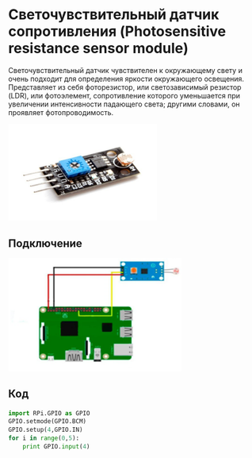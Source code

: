 # Светочувствительный датчик сопротивления (Photosensitive resistance sensor module)

Светочувствительный датчик чувствителен к окружающему свету и очень подходит для определения яркости окружающего освещения. Представляет из себя фоторезистор, или светозависимый резистор (LDR), или фотоэлемент, сопротивление которого уменьшается при увеличении интенсивности падающего света; другими словами, он проявляет фотопроводимость.

<img src="../assets/sensors/light/sensor_light.svg" width=300 class="zoom border center"></img>

## Подключение

<img src="../assets/sensors/light/light_connection.png" width=350 class="zoom border center"></img>

## Код

```python
import RPi.GPIO as GPIO
GPIO.setmode(GPIO.BCM)
GPIO.setup(4,GPIO.IN)
for i in range(0,5):
    print GPIO.input(4)
```

